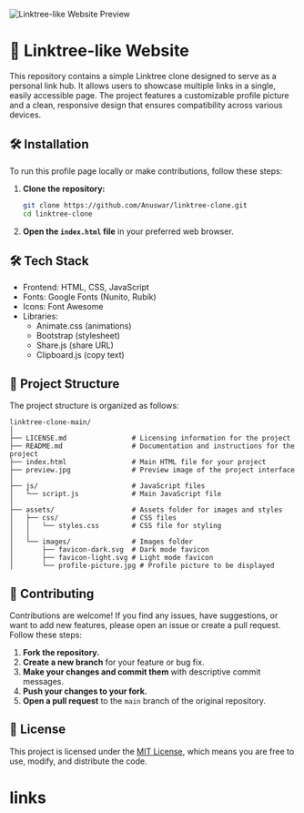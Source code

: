 ![Linktree-like Website Preview](https://raw.githubusercontent.com/Anuswar/linktree-clone/main/preview.jpg)

# 🔗 Linktree-like Website

This repository contains a simple Linktree clone designed to serve as a personal link hub. It allows users to showcase multiple links in a single, easily accessible page. The project features a customizable profile picture and a clean, responsive design that ensures compatibility across various devices.

## 🛠️ Installation

To run this profile page locally or make contributions, follow these steps:

1. **Clone the repository:**
    ```bash
    git clone https://github.com/Anuswar/linktree-clone.git
    cd linktree-clone
    ```

2. **Open the `index.html` file** in your preferred web browser.

## 🛠️ Tech Stack

- Frontend: HTML, CSS, JavaScript
- Fonts: Google Fonts (Nunito, Rubik)
- Icons: Font Awesome
- Libraries:
    - Animate.css (animations)
    - Bootstrap (stylesheet)
    - Share.js (share URL)
    - Clipboard.js (copy text)

## 📂 Project Structure

The project structure is organized as follows:

```
linktree-clone-main/
│
├── LICENSE.md                # Licensing information for the project
├── README.md                 # Documentation and instructions for the project
├── index.html                # Main HTML file for your project
├── preview.jpg               # Preview image of the project interface
│
├── js/                       # JavaScript files
│   └── script.js             # Main JavaScript file
│
├── assets/                   # Assets folder for images and styles
│   ├── css/                  # CSS files
│   │   └── styles.css        # CSS file for styling
│   │
│   └── images/               # Images folder
│       ├── favicon-dark.svg  # Dark mode favicon
│       ├── favicon-light.svg # Light mode favicon
│       └── profile-picture.jpg # Profile picture to be displayed
```

## 🤝 Contributing

Contributions are welcome! If you find any issues, have suggestions, or want to add new features, please open an issue or create a pull request. Follow these steps:

1. **Fork the repository.**
2. **Create a new branch** for your feature or bug fix.
3. **Make your changes and commit them** with descriptive commit messages.
4. **Push your changes to your fork.**
5. **Open a pull request** to the `main` branch of the original repository.

## 📄 License

This project is licensed under the [MIT License](LICENSE.md), which means you are free to use, modify, and distribute the code.
# links
